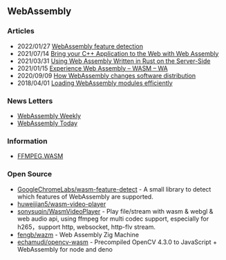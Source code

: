 ## WebAssembly


### Articles
- 2022/01/27 [WebAssembly feature detection](https://web.dev/webassembly-feature-detection/)
- 2021/07/14 [Bring your C++ Application to the Web with Web Assembly](https://tpiros.dev/blog/bring-your-cplusplus-application-to-the-web-with-web-assembly/)
- 2021/03/31 [Using Web Assembly Written in Rust on the Server-Side](https://thenewstack.io/using-web-assembly-written-in-rust-on-the-server-side/)
- 2021/01/15 [Experience Web Assembly – WASM – WA](https://oliverx.link/2021/01/15/experience-web-assembly-wasm-wa/)
- 2020/09/09 [How WebAssembly changes software distribution](https://desiatov.com/why-webassembly/)
- 2018/04/01 [Loading WebAssembly modules efficiently](https://developers.google.com/web/updates/2018/04/loading-wasm)


### News Letters
- [WebAssembly Weekly](https://wasmweekly.news/)
- [WebAssembly Today](https://webassemblytoday.substack.com/)


### Information
- [FFMPEG.WASM](https://ffmpegwasm.github.io/)



### Open Source
- [GoogleChromeLabs/wasm-feature-detect](https://github.com/GoogleChromeLabs/wasm-feature-detect) - A small library to detect which features of WebAssembly are supported.
- [huweijian5/wasm-video-player](https://github.com/huweijian5/wasm-video-player) 
- [sonysuqin/WasmVideoPlayer](https://github.com/sonysuqin/WasmVideoPlayer) - Play file/stream with wasm & webgl & web audio api, using ffmpeg for multi codec support, especially for h265，support http, websocket, http-flv stream.
- [fengb/wazm](https://github.com/fengb/wazm) - Web Assembly Zig Machine
- [echamudi/opencv-wasm](https://github.com/echamudi/opencv-wasm) - Precompiled OpenCV 4.3.0 to JavaScript + WebAssembly for node and deno

